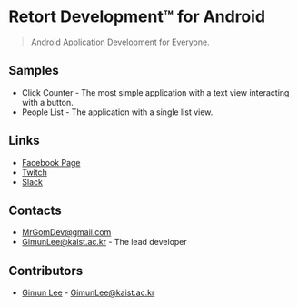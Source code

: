 # Retort Development&trade; for Android
> Android Application Development for Everyone.
## Samples
* Click Counter - The most simple application with a text view interacting with a button.
* People List - The application with a single list view.
## Links
* [Facebook Page](https://www.facebook.com/threemindev/)
* [Twitch](https://www.twitch.tv/mrgomdev)
* [Slack](threemindev.slack.com)
## Contacts
* MrGomDev@gmail.com
* GimunLee@kaist.ac.kr - The lead developer
## Contributors
* [Gimun Lee](https://www.linkedin.com/in/gimunlee/) - GimunLee@kaist.ac.kr
